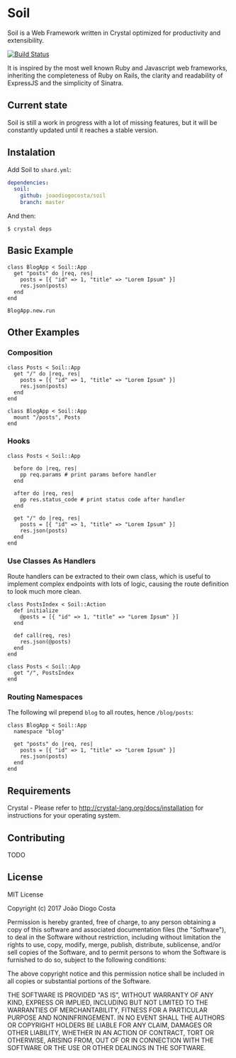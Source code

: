 # Soil

Soil is a Web Framework written in Crystal optimized for productivity and extensibility.

[![Build Status](https://travis-ci.org/joaodiogocosta/soil.svg?branch=master)](https://travis-ci.org/joaodiogocosta/soil)

It is inspired by the most well known Ruby and Javascript web frameworks, inheriting the completeness of Ruby on Rails, the clarity and readability of ExpressJS and the simplicity of Sinatra.

## Current state

Soil is still a work in progress with a lot of missing features, but it will be constantly updated until it reaches a stable version.

## Instalation

Add Soil to `shard.yml`:

```yaml
dependencies:
  soil:
    github: joaodiogocosta/soil
    branch: master
```

And then:

```
$ crystal deps
```

## Basic Example

```crystal
class BlogApp < Soil::App
  get "posts" do |req, res|
    posts = [{ "id" => 1, "title" => "Lorem Ipsum" }]
    res.json(posts)
  end
end

BlogApp.new.run
```

## Other Examples

### Composition

```crystal
class Posts < Soil::App
  get "/" do |req, res|
    posts = [{ "id" => 1, "title" => "Lorem Ipsum" }]
    res.json(posts)
  end
end

class BlogApp < Soil::App
  mount "/posts", Posts
end
```

### Hooks

```crystal
class Posts < Soil::App

  before do |req, res|
    pp req.params # print params before handler
  end

  after do |req, res|
    pp res.status_code # print status code after handler
  end

  get "/" do |req, res|
    posts = [{ "id" => 1, "title" => "Lorem Ipsum" }]
    res.json(posts)
  end
end
```

### Use Classes As Handlers

Route handlers can be extracted to their own class, which is useful to implement complex endpoints with lots of logic, causing the route definition to look much more clean.

```crystal
class PostsIndex < Soil::Action
  def initialize
    @posts = [{ "id" => 1, "title" => "Lorem Ipsum" }]
  end

  def call(req, res)
    res.json(@posts)
  end
end

class Posts < Soil::App
  get "/", PostsIndex
end
```

### Routing Namespaces

The following wil prepend `blog` to all routes, hence `/blog/posts`:

```crystal
class BlogApp < Soil::App
  namespace "blog"

  get "posts" do |req, res|
    posts = [{ "id" => 1, "title" => "Lorem Ipsum" }]
    res.json(posts)
  end
end
```

## Requirements

Crystal - Please refer to http://crystal-lang.org/docs/installation for instructions for your operating system.

## Contributing

TODO

## License

MIT License

Copyright (c) 2017 João Diogo Costa

Permission is hereby granted, free of charge, to any person obtaining a copy
of this software and associated documentation files (the "Software"), to deal
in the Software without restriction, including without limitation the rights
to use, copy, modify, merge, publish, distribute, sublicense, and/or sell
copies of the Software, and to permit persons to whom the Software is
furnished to do so, subject to the following conditions:

The above copyright notice and this permission notice shall be included in all
copies or substantial portions of the Software.

THE SOFTWARE IS PROVIDED "AS IS", WITHOUT WARRANTY OF ANY KIND, EXPRESS OR
IMPLIED, INCLUDING BUT NOT LIMITED TO THE WARRANTIES OF MERCHANTABILITY,
FITNESS FOR A PARTICULAR PURPOSE AND NONINFRINGEMENT. IN NO EVENT SHALL THE
AUTHORS OR COPYRIGHT HOLDERS BE LIABLE FOR ANY CLAIM, DAMAGES OR OTHER
LIABILITY, WHETHER IN AN ACTION OF CONTRACT, TORT OR OTHERWISE, ARISING FROM,
OUT OF OR IN CONNECTION WITH THE SOFTWARE OR THE USE OR OTHER DEALINGS IN THE
SOFTWARE.
